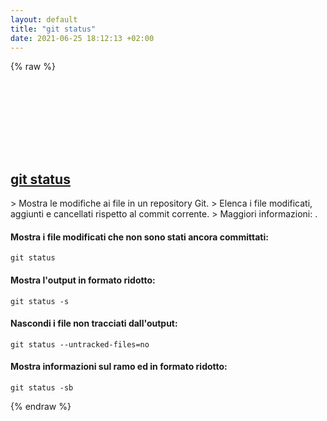 ```yaml
---
layout: default
title: "git status"
date: 2021-06-25 18:12:13 +02:00
---
```

{% raw %}
<h2 id="git-status">
  <a href="/it/common/git-status.html">git status</a> <a href="#git-status"><svg class="icon">
    <use href="/assets/images/unicode_sprite.svg#link" />
  </svg></a>
</h2>
> Mostra le modifiche ai file in un repository Git.
> Elenca i file modificati, aggiunti e cancellati rispetto al commit corrente.
> Maggiori informazioni: <https://git-scm.com/docs/git-status>.

#### Mostra i file modificati che non sono stati ancora committati:
```shell
git status
```
#### Mostra l'output in formato ridotto:
```shell
git status -s
```
#### Nascondi i file non tracciati dall'output:
```shell
git status --untracked-files=no
```
#### Mostra informazioni sul ramo ed in formato ridotto:
```shell
git status -sb
```
{% endraw %}